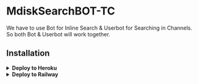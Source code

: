# MdiskSearchBOT-TC

We have to use Bot for Inline Search & Userbot for Searching in Channels. So both Bot & Userbot will work together.

## Installation

<details><summary><b>Deploy to Heroku</b></summary>
<p>
<br>
<a href="https://heroku.com/deploy?template=https://github.com/pawanjaatpk/MdiskSearchBOTTC">
  <img src="https://www.herokucdn.com/deploy/button.svg" alt="Deploy">
</a>
</p>
</details>

<details>
  <summary><b>Deploy to Railway</b></summary>
<br/>

<p align="left">
<a href="https://railway.app/deploy?template=https://github.com/LazyDeveloperr/MdiskSearchBOTTC">
     <img height="30px" src="https://railway.app/button.svg">
  </a>
</p>
</details>
